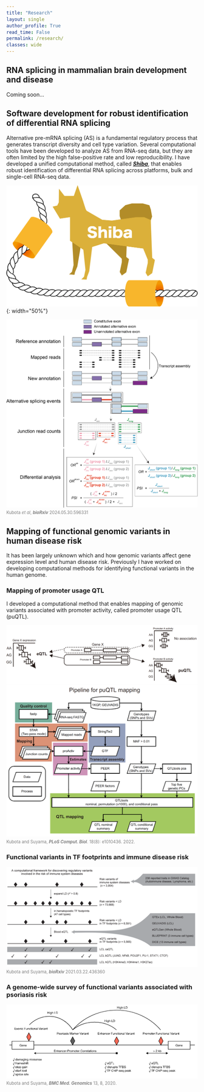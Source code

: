 ```yaml
---
title: "Research"
layout: single
author_profile: True
read_time: False
permalink: /research/
classes: wide
---
```


## RNA splicing in mammalian brain development and disease

Coming soon...

## Software development for robust identification of differential RNA splicing

Alternative pre-mRNA splicing (AS) is a fundamental regulatory process that generates transcript diversity and cell type variation. Several computational tools have been developed to analyze AS from RNA-seq data, but they are often limited by the high false-positive rate and low reproducibility. I have developed a unified computational method, called [***Shiba***](https://github.com/NaotoKubota/Shiba), that enables robust identification of differential RNA splicing across platforms, bulk and single-cell RNA-seq data.

![Fig_Kubota2024_1](/assets/images/Fig_Kubota2024_1.png){: width="50%"}

![Fig_Kubota2024_2](/assets/images/Fig_Kubota2024_2.png)
<span style="font-size: 80%; color: grey;">Kubota *et al*, ***bioRxiv*** 2024.05.30.596331</span>


## Mapping of functional genomic variants in human disease risk

It has been largely unknown which and how genomic variants affect gene expression level and human disease risk. Previously I have worked on developing computational methods for identifying functional variants in the human genome.

### Mapping of promoter usage QTL

I developed a computational method that enables mapping of genomic variants associated with promoter activity, called promoter usage QTL (puQTL).

![Fig_Kubota2022_1](/assets/images/Fig_Kubota2022_1.png)
![Fig_Kubota2022_2](/assets/images/Fig_Kubota2022_2.png)
<span style="font-size: 80%; color: grey;">Kubota and Suyama, _**PLoS Comput. Biol**_. 18(8): e1010436. 2022.</span>

### Functional variants in TF footprints and immune disease risk

![Fig_Kubota2021](/assets/images/Fig_Kubota2021.png)
<span style="font-size: 80%; color: grey;">Kubota and Suyama, _**bioRxiv**_ 2021.03.22.436360</span>

### A genome-wide survey of functional variants associated with psoriasis risk

![Fig_Kubota2020](/assets/images/Fig_Kubota2020.png)
<span style="font-size: 80%; color: grey;">Kubota and Suyama, _**BMC Med. Genomics**_ 13, 8, 2020.</span>
